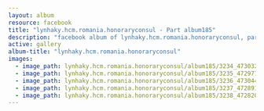 ```yaml
---
layout: album
resource: facebook
title: "lynhaky.hcm.romania.honoraryconsul - Part album185"
description: "facebook album of lynhaky.hcm.romania.honoraryconsul, part album185."
active: gallery
album-title: "lynhaky.hcm.romania.honoraryconsul"
images:
  - image_path: lynhaky.hcm.romania.honoraryconsul/album185/3234_473032179_1142588327225126_3061161393996205159_n.jpg
  - image_path: lynhaky.hcm.romania.honoraryconsul/album185/3235_472977136_1142588353891790_2100687637000659385_n.jpg
  - image_path: lynhaky.hcm.romania.honoraryconsul/album185/3236_473044569_1142588343891791_4964214681797627463_n.jpg
  - image_path: lynhaky.hcm.romania.honoraryconsul/album185/3237_472891389_1142588380558454_770721662890036831_n.jpg
  - image_path: lynhaky.hcm.romania.honoraryconsul/album185/3238_472820860_1142588370558455_4550954052106982013_n.jpg
---
```

